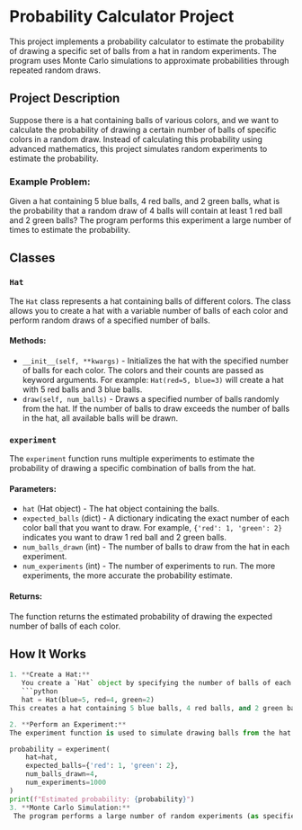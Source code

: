 # Probability Calculator Project

This project implements a probability calculator to estimate the probability of drawing a specific set of balls from a hat in random experiments. The program uses Monte Carlo simulations to approximate probabilities through repeated random draws.

## Project Description

Suppose there is a hat containing balls of various colors, and we want to calculate the probability of drawing a certain number of balls of specific colors in a random draw. Instead of calculating this probability using advanced mathematics, this project simulates random experiments to estimate the probability.

### Example Problem:
Given a hat containing 5 blue balls, 4 red balls, and 2 green balls, what is the probability that a random draw of 4 balls will contain at least 1 red ball and 2 green balls? The program performs this experiment a large number of times to estimate the probability.

## Classes

### `Hat`
The `Hat` class represents a hat containing balls of different colors. The class allows you to create a hat with a variable number of balls of each color and perform random draws of a specified number of balls.

#### Methods:
- `__init__(self, **kwargs)` - Initializes the hat with the specified number of balls for each color. The colors and their counts are passed as keyword arguments. For example: `Hat(red=5, blue=3)` will create a hat with 5 red balls and 3 blue balls.
- `draw(self, num_balls)` - Draws a specified number of balls randomly from the hat. If the number of balls to draw exceeds the number of balls in the hat, all available balls will be drawn.

### `experiment`
The `experiment` function runs multiple experiments to estimate the probability of drawing a specific combination of balls from the hat.

#### Parameters:
- `hat` (Hat object) - The hat object containing the balls.
- `expected_balls` (dict) - A dictionary indicating the exact number of each color ball that you want to draw. For example, `{'red': 1, 'green': 2}` indicates you want to draw 1 red ball and 2 green balls.
- `num_balls_drawn` (int) - The number of balls to draw from the hat in each experiment.
- `num_experiments` (int) - The number of experiments to run. The more experiments, the more accurate the probability estimate.

#### Returns:
The function returns the estimated probability of drawing the expected number of balls of each color.

## How It Works
```python
1. **Create a Hat:**
   You create a `Hat` object by specifying the number of balls of each color. For example:
   ```python
   hat = Hat(blue=5, red=4, green=2)
This creates a hat containing 5 blue balls, 4 red balls, and 2 green balls.

2. **Perform an Experiment:**
The experiment function is used to simulate drawing balls from the hat. For example, to estimate the probability of drawing at least 1 red ball and 2 green balls from the hat when drawing 4 balls:

probability = experiment(
    hat=hat,
    expected_balls={'red': 1, 'green': 2},
    num_balls_drawn=4,
    num_experiments=1000
)
print(f"Estimated probability: {probability}")
3. **Monte Carlo Simulation:**
 The program performs a large number of random experiments (as specified by num_experiments) and counts how many times the drawn balls meet the expected conditions. The probability is estimated as the ratio of successful experiments to the total number of experiments.

``` 
